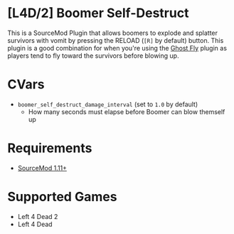 # [L4D/2] Boomer Self-Destruct
This is a SourceMod Plugin that allows boomers to explode and splatter survivors with vomit by pressing the RELOAD (`[R]` by default) button. This plugin is a good combination for when you're using the [Ghost Fly](https://forums.alliedmods.net/showthread.php?p=900622) plugin as players tend to fly toward the survivors before blowing up.

# CVars
- `boomer_self_destruct_damage_interval` (set to `1.0` by default)
	- How many seconds must elapse before Boomer can blow themself up

# Requirements
- [SourceMod 1.11+](https://www.sourcemod.net/downloads.php?branch=stable)

# Supported Games
- Left 4 Dead 2
- Left 4 Dead
